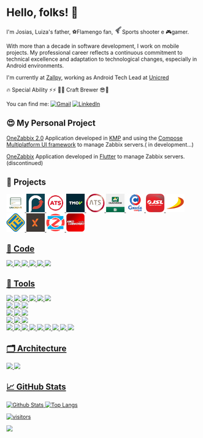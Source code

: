 # Hello, folks! 👋

I'm Josias, Luiza's father, ⚽Flamengo fan, <img src="https://github.com/josias-soares/josias-soares/blob/main/img/pistol.png?raw=true" width="20">Sports shooter e 🎮gamer.

With more than a decade in software development, I work on mobile projects. My professional career reflects a continuous commitment to technical excellence and adaptation to technological changes, especially in Android environments.

I'm currently at [Zallpy](https://zallpy.com/), working as Android Tech Lead at [Unicred](https://unicred.com.br/)


🔥 Special Ability ⚡⚡ 🍺😎  Craft Brewer 😎🍺


You can find me: [![Gmail](https://img.shields.io/badge/-Gmail-black?style=flat&logo=Gmail&logoColor=white)](mailto:josias.mota.soares@gmail.com) [![LinkedIn](https://img.shields.io/badge/-LinkedIn-black?style=flat&logo=Linkedin&logoColor=white)](https://www.linkedin.com/in/josias-mota-soares/)


## 😍 My Personal Project
[OneZabbix 2.0](https://)
Application developed in [KMP](https://www.jetbrains.com/compose-multiplatform/) and using the [Compose Multiplatform UI framework](https://www.jetbrains.com/compose-multiplatform/) to manage Zabbix servers.(
in development...)

[OneZabbix](https://play.google.com/store/apps/details?id=br.com.mahhaus.onezabbix&hl=en&gl=US)
Application developed in [Flutter](https://flutter.dev/) to manage Zabbix servers.(discontinued)




## 🧰 Projects
<a href="https://play.google.com/store/apps/details?id=br.com.unicredvisa&hl=en&gl=US"><img src="https://github.com/josias-soares/josias-soares/blob/main/img/unicred-visa.png?raw=true" width="48"> 
<a href="https://play.google.com/store/apps/details?id=br.com.sistemainfo.tip&hl=en&gl=US"><img src="https://github.com/josias-soares/josias-soares/blob/main/img/tipbank.png?raw=true" width="48"> 
<a href="https://play.google.com/store/apps/details?id=br.com.sistemainfo.mhwl&hl=en"><img src="https://github.com/josias-soares/josias-soares/blob/main/img/ats-conta-digital.png?raw=true" width="48"> 
<a href="https://play.google.com/store/apps/details?id=br.com.tmov.tmovapp.truckdriver&hl=en&gl=US"><img src="https://github.com/josias-soares/josias-soares/blob/main/img/tmov.png?raw=true" width="48"> 
<a href="https://play.google.com/store/apps/details?id=br.com.sistemainfo.ats.global&hl=en"><img src="https://github.com/josias-soares/josias-soares/blob/main/img/ats-tech.png?raw=true" width="48"> 
<a href="https://play.google.com/store/apps/details?id=br.com.sistemainfo.ouroverde.oncheck&hl=en&gl=US"><img src="https://github.com/josias-soares/josias-soares/blob/main/img/oncheck.png?raw=true" width="48">
<a href="https://play.google.com/store/apps/details?id=br.com.sistemainfo.ats.transpes&hl=en"><img src="https://github.com/josias-soares/josias-soares/blob/main/img/conecta-transp.png?raw=true" width="48"> 
<a href="https://play.google.com/store/apps/details?id=com.wlmsystems.jslmaps&hl=en"><img src="https://github.com/josias-soares/josias-soares/blob/main/img/jsl.png?raw=true" width="48"> 
<a href="https://play.google.com/store/apps/details?id=br.com.sistemainfo.ats.atsdellavolpe&hl=en"><img src="https://github.com/josias-soares/josias-soares/blob/main/img/della-vope.png?raw=true" width="48"> 
<a href="https://play.google.com/store/apps/details?id=br.com.sistemainfo.ats.excelsior&hl=en_IE&gl=US"><img src="https://github.com/josias-soares/josias-soares/blob/main/img/excelsior.png?raw=true" width="48"> 
<a href="https://play.google.com/store/apps/details?id=br.com.sistemainfo.extratta&hl=en"><img src="https://github.com/josias-soares/josias-soares/blob/main/img/extratta.png?raw=true" width="48"> 
<a href="https://play.google.com/store/apps/details?id=br.com.mahhaus.onezabbix&hl=en&gl=US"><img src="https://github.com/josias-soares/josias-soares/blob/main/img/onezabbix.png?raw=true" width="48"> 
<a href="https://play.google.com/store/apps/details?id=com.sistemamob.appac&hl=pt&gl=US"><img src="https://github.com/josias-soares/josias-soares/blob/main/img/amigo-caminhoneiro.png?raw=true" width="48">

  
## 🔧 Code
![](https://img.shields.io/badge/Code-Kotlin-informational?style=flat&logo=kotlin&color=2bbc8a) 
![](https://img.shields.io/badge/Code-Dart-informational?style=flat&logo=Dart&logoColor=0075BA&color=2bbc8a) 
![](https://img.shields.io/badge/Code-CSharp-informational?style=flat&logo=csharp&color=2bbc8a) 
![](https://img.shields.io/badge/Code-JavaScript-informational?style=flat&logo=javascript&color=2bbc8a) 
![](https://img.shields.io/badge/Code-Java-informational?style=flat&logo=oracle&color=2bbc8a)
![](https://img.shields.io/badge/Code-DataFlex-informational?style=flat&logo=c&color=2bbc8a) 

## 🔧 Tools
 ![](https://img.shields.io/badge/Framework-KMP-informational?style=flat&logo=kotlin&color=2bbc8a) 
 ![](https://img.shields.io/badge/Framework-ComposeMultiplatformUIframework-informational?style=flat&logo=jetpackCompose&color=2bbc8a) 
 ![](https://img.shields.io/badge/Framework-JetpackCompose-informational?style=flat&logo=jetpackCompose&color=2bbc8a) 
 ![](https://img.shields.io/badge/Framework-Flutter-informational?style=flat&logo=flutter&logoColor=0075BA&color=2bbc8a)
 ![](https://img.shields.io/badge/Framework-SpringBoot-informational?style=flat&logo=spring&color=2bbc8a) 
 ![](https://img.shields.io/badge/Framework-Firebase-informational?style=flat&logo=firebase&color=2bbc8a)   
 ![](https://img.shields.io/badge/DI-Koin-informational?style=flat&logo=Kotlin&logoColor=f8b133&color=2bbc8a) 
 ![](https://img.shields.io/badge/DI-Dagger-informational?style=flat&logo=google&color=2bbc8a) 
 ![](https://img.shields.io/badge/DI-Hilt-informational?style=flat&logo=google&color=2bbc8a)   
 ![](https://img.shields.io/badge/Library-Ktor-informational?style=flat&logo=ktor&color=2bbc8a) ![](https://img.shields.io/badge/Library-Retrofit-informational?style=flat&logo=square&color=2bbc8a) ![](https://img.shields.io/badge/Library-RxJava-informational?style=flat&logo=rxjavat&color=2bbc8a)    
 ![](https://img.shields.io/badge/Editor-IntelliJ_IDEA-informational?style=flat&logo=intellij-idea&color=2bbc8a) 
 ![](https://img.shields.io/badge/Editor-Android_Studio-informational?style=flat&logo=android-studio&color=2bbc8a) 
 ![](https://img.shields.io/badge/Editor-VisualStudio-Code_informational?style=flat&logo=visual-studio-code&color=2bbc8a)   
 ![](https://img.shields.io/badge/DB-Room-informational?style=flat&logo=google&color=2bbc8a)
 ![](https://img.shields.io/badge/DB-ObjectBox-informational?style=flat&logo=hackthebox&color=2bbc8a)
 ![](https://img.shields.io/badge/DB-SQLite-informational?style=flat&logo=sqlite&color=2bbc8a) 
 ![](https://img.shields.io/badge/DB-RealmDB-informational?style=flat&logo=realm&color=2bbc8a) 
 ![](https://img.shields.io/badge/DB-MongoDB-informational?style=flat&logo=mongodb&color=2bbc8a)
 ![](https://img.shields.io/badge/DB-PostgreSQL-informational?style=flat&logo=postgresql&color=2bbc8a) 
 ![](https://img.shields.io/badge/DB-SQL_Server-informational?style=flat&logo=microsoft-sql-server&color=2bbc8a) 
 ![](https://img.shields.io/badge/DB-DB2-informational?style=flat&logo=ibm&color=2bbc8a) 
 ![](https://img.shields.io/badge/DB-Oracle-informational?style=flat&logo=oracle&color=2bbc8a) 
  
 ## 🗂️ Architecture
 ![](https://img.shields.io/badge/Mobile-MVI-informational?style=flat&logo=android&color=2bbc8a&logoColor=78C257) 
 ![](https://img.shields.io/badge/Mobile-MVVM-informational?style=flat&logo=android&color=2bbc8a&logoColor=78C257) 

## &#x1f4c8; GitHub Stats
![Github Stats](https://github-readme-stats.vercel.app/api?username=josias-soares&show_icons=true&hide_border=true&count_private=true&include_all_commits=true&theme=tokyonight)
![Top Langs](https://github-readme-stats.vercel.app/api/top-langs/?username=josias-soares&layout=compact&theme=tokyonight&count_private=true) 
  
![visitors](https://visitor-badge.glitch.me/badge?page_id=josias-soares)

![](https://simpleicons.org/?q=knife)
